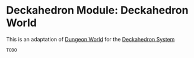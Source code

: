 # Deckahedron Module: Deckahedron World

This is an adaptation of
[Dungeon World](http://www.dungeon-world.com/)
for the
[Deckahedron System](foundation.md)


`TODO`
